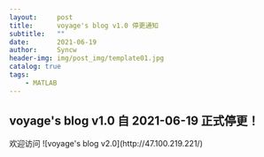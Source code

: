 ```yaml
---
layout:     post
title:      voyage's blog v1.0 停更通知
subtitle:   ""
date:       2021-06-19
author:     Syncw
header-img: img/post_img/template01.jpg
catalog: true
tags:
    - MATLAB
---
```


<!--本文图片路径：img/post_img/lingrog/matlab -->

## voyage's blog v1.0 自 2021-06-19 正式停更！

<p> 欢迎访问 ![voyage's blog v2.0](http://47.100.219.221/) </p>




